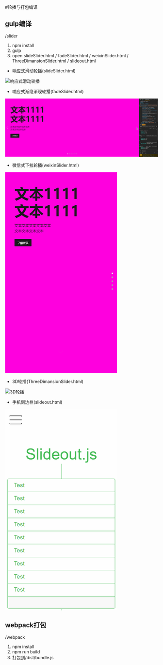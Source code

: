 #轮播与打包编译

## gulp编译

/slider
1. npm install
2. gulp
3. open slideSlider.html / fadeSlider.html / weixinSlider.html / ThreeDimansionSlider.html / slideout.html

* 响应式滑动轮播(slideSlider.html)

![响应式滑动轮播](./gif/slideSlider.gif)

* 响应式渐隐渐现轮播(fadeSlider.html)

![响应式渐隐渐现轮播](./gif/fadeSlider.gif)

* 微信式下拉轮播(weixinSlider.html)

![微信式下拉轮播](./gif/weixinSlider.gif)

* 3D轮播(ThreeDimansionSlider.html)

![3D轮播](./gif/ThreeDimansionSlider.gif)

* 手机侧边栏(slideout.html)

![手机侧边栏](./gif/slideout.gif)

## webpack打包

/webpack
1. npm install
2. npm run build
3. 打包到/dist/bundle.js
